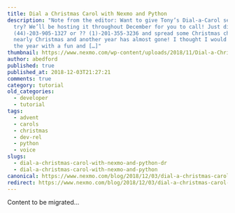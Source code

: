 ```yaml
---
title: Dial a Christmas Carol with Nexmo and Python
description: "Note from the editor: Want to give Tony’s Dial-a-Carol service a
  try? We’ll be hosting it throughout December for you to call! Just dial ??
  (44)-203-905-1327 or ?? (1)-201-355-3236 and spread some Christmas cheer! It’s
  nearly Christmas and another year has almost gone! I thought I would see out
  the year with a fun and […]"
thumbnail: https://www.nexmo.com/wp-content/uploads/2018/11/Dial-a-Christmas-Carol.png
author: abedford
published: true
published_at: 2018-12-03T21:27:21
comments: true
category: tutorial
old_categories:
  - developer
  - tutorial
tags:
  - advent
  - carols
  - christmas
  - dev-rel
  - python
  - voice
slugs:
  - dial-a-christmas-carol-with-nexmo-and-python-dr
  - dial-a-christmas-carol-with-nexmo-and-python
canonical: https://www.nexmo.com/blog/2018/12/03/dial-a-christmas-carol-with-nexmo-and-python-dr
redirect: https://www.nexmo.com/blog/2018/12/03/dial-a-christmas-carol-with-nexmo-and-python-dr
---
```

Content to be migrated...